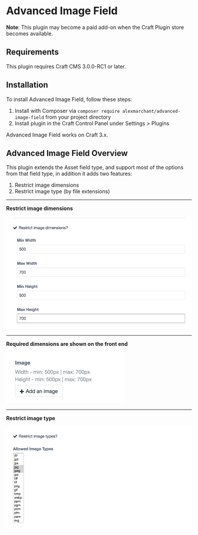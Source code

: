 # Advanced Image Field

**Note**: This plugin may become a paid add-on when the Craft Plugin store becomes available.

## Requirements

This plugin requires Craft CMS 3.0.0-RC1 or later.

## Installation

To install Advanced Image Field, follow these steps:

1. Install with Composer via `composer require alexmarchant/advanced-image-field` from your project directory
2. Install plugin in the Craft Control Panel under Settings > Plugins

Advanced Image Field works on Craft 3.x.

## Advanced Image Field Overview

This plugin extends the Asset field type, and support most of the options from that field type, in addition it adds two features:

1. Restrict image dimensions
2. Restrict image type (by file extensions)

---

**Restrict image dimensions**

![Screenshot](resources/screenshots/settings-dimensions.png)

---

**Required dimensions are shown on the front end**

![Screenshot](resources/screenshots/dimensions.png)

---

**Restrict image type**

![Screenshot](resources/screenshots/settings-image-types.png)

